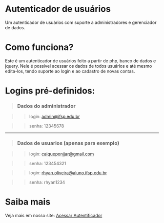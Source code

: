 # Autenticador de usuários
 Um autenticador de usuários com suporte a administradores e gerenciador de dados.

# Como funciona?
 Este é um autenticador de usuários feito a partir de php, banco de dados e jquery. Nele é possivel acessar os dados de todos usuários e até mesmo edita-los, tendo suporte ao login e ao cadastro de novas contas.
 
# Logins pré-definidos:
 
 
 > ### Dados do administrador
  
  
 >> login: admin@ifsp.edu.br
  
  
 >> senha: 12345678
  
  <hr/>
  
  
  > ### Dados de usuarios (apenas para exemplo)
  
  
  >>login: caiqueponjjar@gmail.com
  
  
  >>senha: 123454321
  
  
 
  >>login: rhyan.oliveira@aluno.ifsp.edu.br
  
  
  >>senha: rhyan1234
 
# Saiba mais
Veja mais em nosso site:  <a target="_blank" rel="noopener noreferrer" href="http://cacolab.ga/projetos/autenticador/php/">Acessar Autentificador</a>



